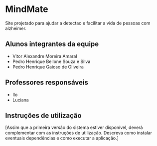 # MindMate

Site projetado para ajudar a detectao e facilitar a vida de pessoas com alzheimer.

## Alunos integrantes da equipe

* Vitor Alexandre Moreira Amaral
* Pedro Henrique Bellone Souza e Silva
* Pedro Henrique Gaioso de Oliveira

## Professores responsáveis

* Ilo
* Luciana

## Instruções de utilização

[Assim que a primeira versão do sistema estiver disponível, deverá complementar com as instruções de utilização. Descreva como instalar eventuais dependências e como executar a aplicação.]
